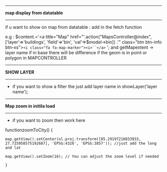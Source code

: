 

---

**map display from datatable**

---

if u want to show on map from datatable : add in the fetch function

e.g :  $content.='<a title="Map" href="'.action("MapsController@index", ['layer'=>'buildings', 'field'=>'bin', 'val'=>$model->bin]) .'" class="btn btn-info btn-xs">`<i class="fa fa-map-marker"><i>``</a>` ';
  and getMapextent -> layer name if in base there will be difference if the geom is in point or polygon in MAPCONTROLLER

---

**SHOW LAYER**

---

- if you want to show a filter the just add layer name in showLayer('layer name');

---

**Map zoom in initila load**

---

- if you want to zoom then work here

 functionzoomToCity() {

    map.getView().setCenter(ol.proj.transform([85.29197216033933, 27.715958575192687], 'EPSG:4326', 'EPSG:3857')); //just add the long and lat

    map.getView().setZoom(16); // You can adjust the zoom level if needed

    }
